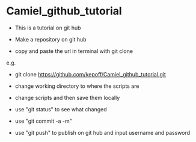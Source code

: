 # Camiel_github_tutorial
- This is a tutorial on git hub 

- Make a repository on git hub

- copy and paste the url in terminal with
git clone 

e.g.

- git clone https://github.com/kepoff/Camiel_github_tutorial.git

- change working directory to where the scripts are

- change scripts and then save them locally

- use "git status" to see what changed

- use "git commit -a -m" 

- use "git push" to publish on git hub and input username and password

 

